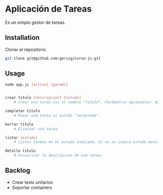 # Aplicación de Tareas

Es un simple gestor de tareas.

## Installation

Clonar el repositorio

```bash
git clone git@github.com:gerisg/curso-js.git
```



## Usage

``` bash
node app.js [action] [params]


crear titulo [descripcion] [estado]
    # Crear una tarea con el nombre "titulo". Parámetros opcionales: descripcion, estado.

completar titulo
    # Pasar una tarea al estado "terminada".

borrar titulo
    # Eliminar una tarea.

listar [estado]
    # Listar tareas en el estado indicado. Si no se indica estado mostrará todas las tareas.

detalle titulo
    # Visualizar la descripcion de una tarea.

```

## Backlog

- Crear tests unitarios
- Soportar containers
